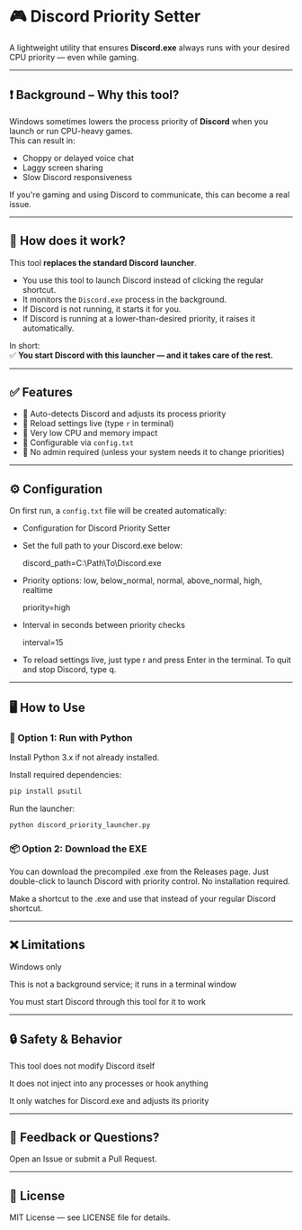 # 🎮 Discord Priority Setter

A lightweight utility that ensures **Discord.exe** always runs with your desired CPU priority — even while gaming.

---

## ❗ Background – Why this tool?

Windows sometimes lowers the process priority of **Discord** when you launch or run CPU-heavy games.  
This can result in:

- Choppy or delayed voice chat
- Laggy screen sharing
- Slow Discord responsiveness

If you're gaming and using Discord to communicate, this can become a real issue.

---

## 🚀 How does it work?

This tool **replaces the standard Discord launcher**.

- You use this tool to launch Discord instead of clicking the regular shortcut.
- It monitors the `Discord.exe` process in the background.
- If Discord is not running, it starts it for you.
- If Discord is running at a lower-than-desired priority, it raises it automatically.

In short:  
✅ **You start Discord with this launcher — and it takes care of the rest.**

---

## ✅ Features

- 🧠 Auto-detects Discord and adjusts its process priority
- 🔄 Reload settings live (type `r` in terminal)
- 💾 Very low CPU and memory impact
- 🧩 Configurable via `config.txt`
- 👤 No admin required (unless your system needs it to change priorities)

---

## ⚙️ Configuration

On first run, a `config.txt` file will be created automatically:

- Configuration for Discord Priority Setter

- Set the full path to your Discord.exe below:

  discord_path=C:\Path\To\Discord.exe

- Priority options: low, below_normal, normal, above_normal, high, realtime

  priority=high

- Interval in seconds between priority checks

  interval=15

- To reload settings live, just type r and press Enter in the terminal. To quit and stop Discord, type q.

---

## 🖥️ How to Use

### 🐍 Option 1: Run with Python

Install Python 3.x if not already installed.

Install required dependencies:

```bash
pip install psutil
```

Run the launcher:

```bash
python discord_priority_launcher.py
```

### 📦 Option 2: Download the EXE

You can download the precompiled .exe from the Releases page.
Just double-click to launch Discord with priority control. No installation required.

Make a shortcut to the .exe and use that instead of your regular Discord shortcut.

---

## ❌ Limitations

Windows only

This is not a background service; it runs in a terminal window

You must start Discord through this tool for it to work

---

## 🔒 Safety & Behavior

This tool does not modify Discord itself

It does not inject into any processes or hook anything

It only watches for Discord.exe and adjusts its priority

---

## 🙋 Feedback or Questions?

Open an Issue or submit a Pull Request.

---

## 📄 License

MIT License — see LICENSE file for details.
